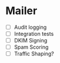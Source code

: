 # Mailer

- [ ] Audit logging
- [ ] Integration tests
- [ ] DKIM Signing
- [ ] Spam Scoring
- [ ] Traffic Shaping?
